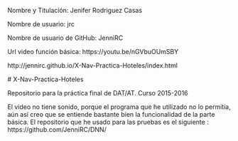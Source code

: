 <p>Nombre y Titulación: Jenifer Rodriguez Casas</p>
<p>Nombre de usuario: jrc </p>
<p>Nombre de usuario de GitHub: JenniRC</p>
<p>Url video función básica: https://youtu.be/nGVbuOUmSBY</p>
<p>http://jennirc.github.io/X-Nav-Practica-Hoteles/index.html</p>
<p># X-Nav-Practica-Hoteles</p>
<p>Repositorio para la práctica final de DAT/AT. Curso 2015-2016</p>

<p>El video no tiene sonido, porque el programa que he utilizado no lo permitía, aún así creo que se entiende bastante bien la funcionalidad de la parte básica. El repositorio que he usado para las pruebas es el siguiente : https://github.com/JenniRC/DNN/ </p>
